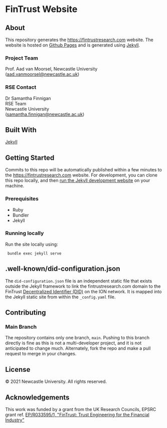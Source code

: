 # FinTrust Website


## About
This repository generates the <https://fintrustresearch.com> website. The website is hosted on [Github Pages](https://pages.github.com/) and is generated using [Jekyll](https://jekyllrb.com/).

### Project Team
Prof. Aad van Moorsel, Newcastle University  ([aad.vanmoorsel@newcastle.ac.uk](mailto:aad.vanmoorsel@newcastle.ac.uk))

### RSE Contact
Dr Samantha Finnigan   
RSE Team  
Newcastle University  
([samantha.finnigan@newcastle.ac.uk](mailto:samantha.finnigan@newcastle.ac.uk))


## Built With

[Jekyll](https://jekyllrb.com/)


## Getting Started

Commits to this repo will be automatically published within a few minutes to the <https://fintrustresearch.com> website. For development, you can clone this repo locally, and then [run the Jekyll development website](https://jekyllrb.com/docs/) on your machine.

### Prerequisites

* Ruby
* Bundler
* Jekyll

### Running locally

Run the site locally using:

```
 bundle exec jekyll serve
```


## .well-known/did-configuration.json

The `did-configuration.json` file is an independent static file that exists outside the Jekyll framework to link the fintrustresearch.com domain to the FinTrust [Decentralized Identifier (DID)](https://docs.microsoft.com/en-us/azure/active-directory/verifiable-credentials/how-to-dnsbind) on the ION network. It is mapped into the Jekyll static site from within the `_config.yaml` file.


## Contributing

### Main Branch
The repository contains only one branch, `main`. Pushing to this branch directly is fine as this is not a multi-developer project, and it is not anticipated to change much. Alternately, fork the repo and make a pull request to merge in your changes.


## License
© 2021 Newcastle University. All rights reserved.


## Acknowledgements
This work was funded by a grant from the UK Research Councils, EPSRC grant ref. [EP/R033595/1, "FinTrust: Trust Engineering for the Financial Industry"](https://gow.epsrc.ukri.org/NGBOViewGrant.aspx?GrantRef=EP/R033595/1)

